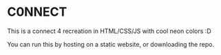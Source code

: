 # C0NNECT

This is a connect 4 recreation in HTML/CSS/JS with cool neon colors :D

You can run this by hosting on a static website, or downloading the repo.
